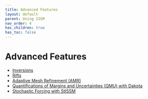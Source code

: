 ```yaml
---
title: Advanced Features
layout: default
parent: Using ISSM
nav_order: 4
has_children: true
has_toc: false
---
```


# Advanced Features
 - <a href="inversions">Inversions</a>
 - <a href="rifts">Rifts</a>
 - <a href="amr">Adaptive Mesh Refinement (AMR)</a>
 - <a href="qmu-dakota">Quantifications of Margins and Uncertainties (QMU) with Dakota</a>
 - <a href="stochastic-forcing">Stochastic Forcing with StISSM</a>

